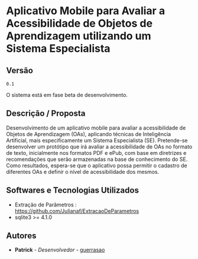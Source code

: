 # Aplicativo Mobile para Avaliar a Acessibilidade de Objetos de Aprendizagem utilizando um Sistema Especialista

## Versão

```
0.1
```
O sistema está em fase beta de desenvolvimento.

## Descrição / Proposta
Desenvolvimento de um aplicativo mobile para avaliar a acessibilidade de Objetos de Aprendizagem (OAs), aplicando técnicas de Inteligência Artificial, mais especificamente um Sistema Especialista (SE). Pretende-se desenvolver um protótipo que irá avaliar a acessibilidade de OAs no formato de texto, inicialmente nos formatos PDF e ePub, com base em diretrizes e recomendações que serão armazenadas na base de conhecimento do SE. Como resultados, espera-se que o aplicativo possa permitir o cadastro de diferentes OAs e definir o nível de acessibilidade dos mesmos.
## Softwares e Tecnologias Utilizados
* Extração de Parâmetros : https://github.com/Julianaf/ExtracaoDeParametros
* sqlite3 >= 4.1.0

## Autores
* **Patrick** - *Desenvolvedor* - [guerrasao](https://github.com/guerrasao)